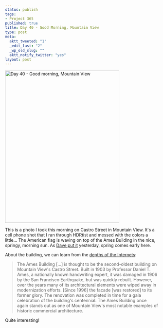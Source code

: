 ```yaml
--- 
status: publish
tags: 
- Project 365
published: true
title: Day 40 - Good Morning, Mountain View
type: post
meta: 
  aktt_tweeted: "1"
  _edit_last: "2"
  _wp_old_slug: ""
  aktt_notify_twitter: "yes"
layout: post
---
```

<a href="http://www.flickr.com/photos/freeed/5432718262/" title="Day 40 - Good morning, Mountain View by Fred​, on Flickr"><img src="http://farm5.static.flickr.com/4096/5432718262_18f084d8bc.jpg" width="375" height="500" alt="Day 40 - Good morning, Mountain View" /></a>

This is a photo I took this morning on Castro Street in Mountain View. It's a cell phone shot that I ran through HDRtist and messed with the colors a little... The American flag is waving on top of the Ames Building in the nice, springy, morning sun. As <a href="http://www.flickr.com/photos/freeed/5430132582/comment72157625886044293/">Dave put it</a> yesterday, spring comes early here.

About the building, we can learn from the <a href="http://www.jehninglockmuseum.org/">depths of the Internets</a>:

<blockquote>The Ames Building [...] is thought to be the second-oldest building on Mountain View's Castro Street. Built in 1903 by Professor Daniel T. Ames, a nationally known handwriting expert, it was damaged in 1906 by the San Francisco Earthquake, but was quickly rebuilt. However, over the years many of its architectural elements were wiped away in modernization efforts. [Since 1996] the facade [was restored] to its former glory. The renovation was completed in time for a gala celebration of the building's centennial. The Ames Building once again stands out as one of Mountain View's most notable examples of historic commercial architecture.</blockquote>

Quite interesting!
